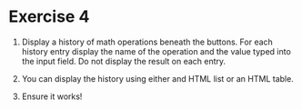 # Exercise 4

1. Display a history of math operations beneath the buttons. For each history entry display the name of the operation and the value typed into the input field. Do not display the result on each entry.

2. You can display the history using either and HTML list or an HTML table.

3. Ensure it works!